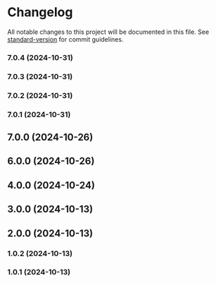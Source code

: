 # Changelog

All notable changes to this project will be documented in this file. See [standard-version](https://github.com/conventional-changelog/standard-version) for commit guidelines.

### 7.0.4 (2024-10-31)

### 7.0.3 (2024-10-31)

### 7.0.2 (2024-10-31)

### 7.0.1 (2024-10-31)

## 7.0.0 (2024-10-26)

## 6.0.0 (2024-10-26)

## 4.0.0 (2024-10-24)

## 3.0.0 (2024-10-13)

## 2.0.0 (2024-10-13)

### 1.0.2 (2024-10-13)

### 1.0.1 (2024-10-13)
